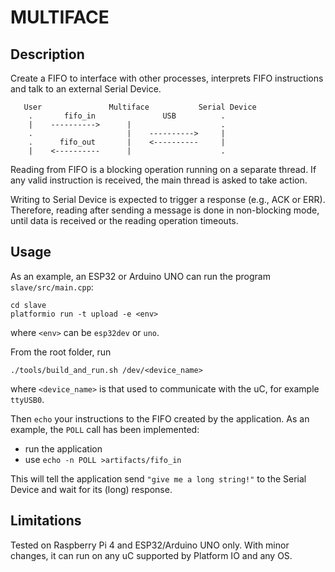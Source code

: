 # MULTIFACE

## Description
Create a FIFO to interface with other processes, interprets FIFO instructions
and talk to an external Serial Device.

```
   User               Multiface           Serial Device 
    .       fifo_in               USB          .
    |    ---------->      |                    .
    .                     |    ---------->     |
    .      fifo_out       |    <----------     |
    |    <----------      |                    .
```

Reading from FIFO is a blocking operation running on a separate thread. If any
valid instruction is received, the main thread is asked to take action.

Writing to Serial Device is expected to trigger a response (e.g., ACK or ERR).
Therefore, reading after sending a message is done in non-blocking mode, until
data is received or the reading operation timeouts.

## Usage
As an example, an ESP32 or Arduino UNO can run the program `slave/src/main.cpp`:

```console
cd slave
platformio run -t upload -e <env>
```
where `<env>` can be `esp32dev` or `uno`.

From the root folder, run
```console
./tools/build_and_run.sh /dev/<device_name>
```
where `<device_name>` is that used to communicate with the uC, for example `ttyUSB0`.

Then `echo` your instructions to the FIFO created by the application. As an
example, the `POLL` call has been implemented:
- run the application
- use `echo -n POLL >artifacts/fifo_in`

This will tell the application send `"give me a long string!"` to the Serial Device
and wait for its (long) response.

## Limitations
Tested on Raspberry Pi 4 and ESP32/Arduino UNO only. With minor changes, it can run on any
uC supported by Platform IO and any OS.

